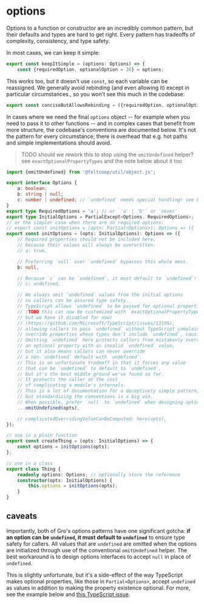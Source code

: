 # options

Options to a function or constructor are an incredibly common pattern,
but their defaults and types are hard to get right.
Every pattern has tradeoffs of complexity, consistency, and type safety.

In most cases, we can keep it simple:

```ts
export const keepItSimple = (options: Options) => {
	const {requiredOption, optionalOption = 36} = options;
```

This works too, but it doesn't use `const`, so each variable can be reassigned.
We generally avoid rebinding (and even allowing it) except in particular circumstances.,
so you won't see this much in the codebase:

```ts
export const conciseButAllowsRebinding = ({requiredOption, optionalOption = 36}: Options) => {
```

In cases where we need the final `options` object --
for example when you need to pass it to other functions --
and in complex cases that benefit from more structure,
the codebase's conventions are documented below.
It's not the pattern for every circumstance;
there is overhead that e.g. hot paths and simple implementations should avoid.

> TODO should we rework this to stop using the `omitUndefined` helper?
> see `exactOptionalPropertyTypes` and the note below about it too

```ts
import {omitUndefined} from '@feltcoop/util/object.js';

export interface Options {
	a: boolean;
	b: string | null;
	c: number | undefined; // `undefined` needs special handling! see below
}
export type RequiredOptions = 'a'; // or `'a' | 'b'` or `never`
export type InitialOptions = PartialExcept<Options, RequiredOptions>;
// or the simpler case when there are no required options:
// export const initOptions = (opts: Partial<Options>): Options => ({
export const initOptions = (opts: InitialOptions): Options => ({
	// Required properties should not be included here,
	// because their values will always be overwritten.
	// a: true,

	// Preferring `null` over `undefined` bypasses this whole mess.
	b: null,

	// Because `c` can be `undefined`, it must default to `undefined`! and it's optional:
	// c: undefined,

	// We always omit `undefined` values from the initial options
	// so callers can be assured type safety.
	// TypeScript allows `undefined` to be passed for optional properties
	// (TODO this can now be customized with `exactOptionalPropertyTypes`
	// but we have it disabled for now)
	// (https://github.com/Microsoft/TypeScript/issues/13195),
	// allowing callers to pass `undefined` without TypeScript complaining and
	// override properties whose types don't include `undefined`, causing errors!
	// Omitting `undefined` here protects callers from mistakenly overriding
	// an optional property with an invalid `undefined` value,
	// but it also means callers can never override
	// a non-`undefined` default with `undefined`.
	// This is an unfortunate tradeoff in that it forces any value
	// that can be `undefined` to default to `undefined`,
	// but it's the best middle ground we've found so far.
	// It protects the caller at the cost
	// of complicating a module's internals.
	// This is a lot of documentation for a deceptively simple pattern,
	// but standardizing the conventions is a big win.
	// When possible, prefer `null` to `undefined` when designing options APIs.
	...omitUndefined(opts),

	// complicatedOverridingValueCanBeComputed: here(opts),
});

// use in a plain function
export const createThing = (opts: InitialOptions) => {
	const options = initOptions(opts);
};

// use in a class
export class Thing {
	readonly options: Options; // optionally store the reference
	constructor(opts: InitialOptions) {
		this.options = initOptions(opts);
	}
}
```

## caveats

Importantly, both of Gro's options patterns have one significant gotcha:
**if an option can be `undefined`, it must default to `undefined`**
to ensure type safety for callers.
All values that are `undefined` are omitted when the options are initialized
through use of the conventional `omitUndefined` helper.
The best workaround is to design options interfaces
to accept `null` in place of `undefined`.

This is slightly unfortunate, but it's a side-effect of the way
TypeScript makes optional properties, like those in `Partial<Options>`,
accept `undefined` as values in addition
to making the property existence optional.
For more, see the example below and
[this TypeScript issue](https://github.com/Microsoft/TypeScript/issues/13195).
